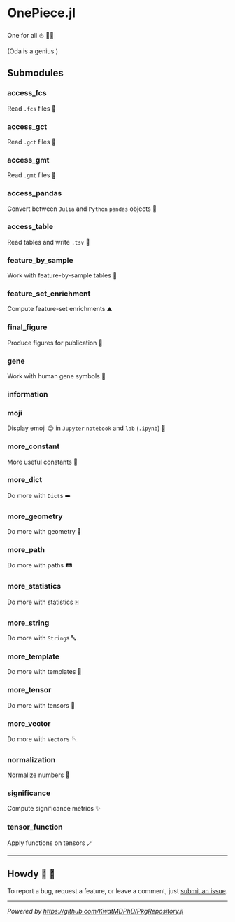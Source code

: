 # OnePiece.jl

One for all :boat: :pirate_flag:

(Oda is a genius.)

## Submodules

### access_fcs

Read `.fcs` files :sparkler:

### access_gct

Read `.gct` files :minidisc:

### access_gmt

Read `.gmt` files :vhs:

### access_pandas

Convert between `Julia` and `Python` `pandas` objects :panda_face:

### access_table

Read tables and write `.tsv` :page_with_curl:

### feature_by_sample

Work with feature-by-sample tables :office:

### feature_set_enrichment

Compute feature-set enrichments :mountain:

### final_figure

Produce figures for publication :newspaper:

### gene

Work with human gene symbols :dna:

### information

### moji

Display emoji :blush: in `Jupyter` `notebook` and `lab` (`.ipynb`) :notebook:

### more_constant

More useful constants :moyai:

### more_dict

Do more with `Dict`s :arrow_right:

### more_geometry

Do more with geometry :triangular_ruler:

### more_path

Do more with paths :railway_track:

### more_statistics

Do more with statistics :mahjong:

### more_string

Do more with `String`s :abc:

### more_template

Do more with templates :kimono:

### more_tensor

Do more with tensors :yarn:

### more_vector

Do more with `Vector`s :sewing_needle:

### normalization

Normalize numbers :1234:

### significance

Compute significance metrics :sparkles:

### tensor_function

Apply functions on tensors :magic_wand:

---

## Howdy :wave: :cowboy_hat_face:

To report a bug, request a feature, or leave a comment, just [submit an issue](https://github.com/KwatMDPhD/OnePiece.jl/issues/new/choose).

---

_Powered by https://github.com/KwatMDPhD/PkgRepository.jl_
